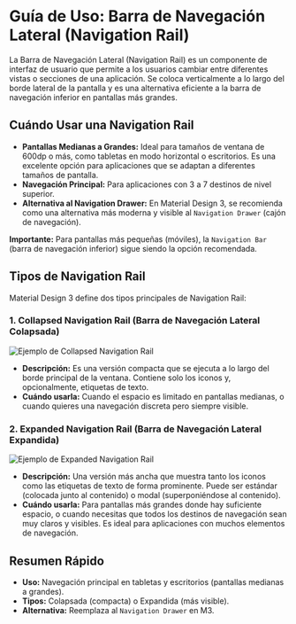 
# Guía de Uso: Barra de Navegación Lateral (Navigation Rail)

La Barra de Navegación Lateral (Navigation Rail) es un componente de interfaz de usuario que permite a los usuarios cambiar entre diferentes vistas o secciones de una aplicación. Se coloca verticalmente a lo largo del borde lateral de la pantalla y es una alternativa eficiente a la barra de navegación inferior en pantallas más grandes.

## Cuándo Usar una Navigation Rail

*   **Pantallas Medianas a Grandes:** Ideal para tamaños de ventana de 600dp o más, como tabletas en modo horizontal o escritorios. Es una excelente opción para aplicaciones que se adaptan a diferentes tamaños de pantalla.
*   **Navegación Principal:** Para aplicaciones con 3 a 7 destinos de nivel superior.
*   **Alternativa al Navigation Drawer:** En Material Design 3, se recomienda como una alternativa más moderna y visible al `Navigation Drawer` (cajón de navegación).

**Importante:** Para pantallas más pequeñas (móviles), la `Navigation Bar` (barra de navegación inferior) sigue siendo la opción recomendada.

## Tipos de Navigation Rail

Material Design 3 define dos tipos principales de Navigation Rail:

### 1. Collapsed Navigation Rail (Barra de Navegación Lateral Colapsada)

![Ejemplo de Collapsed Navigation Rail](https://m3.material.io/assets/images/components/navigation-rail/collapsed-navigation-rail.png)

*   **Descripción:** Es una versión compacta que se ejecuta a lo largo del borde principal de la ventana. Contiene solo los iconos y, opcionalmente, etiquetas de texto.
*   **Cuándo usarla:** Cuando el espacio es limitado en pantallas medianas, o cuando quieres una navegación discreta pero siempre visible.

### 2. Expanded Navigation Rail (Barra de Navegación Lateral Expandida)

![Ejemplo de Expanded Navigation Rail](https://m3.material.io/assets/images/components/navigation-rail/expanded-navigation-rail.png)

*   **Descripción:** Una versión más ancha que muestra tanto los iconos como las etiquetas de texto de forma prominente. Puede ser estándar (colocada junto al contenido) o modal (superponiéndose al contenido).
*   **Cuándo usarla:** Para pantallas más grandes donde hay suficiente espacio, o cuando necesitas que todos los destinos de navegación sean muy claros y visibles. Es ideal para aplicaciones con muchos elementos de navegación.

## Resumen Rápido

*   **Uso:** Navegación principal en tabletas y escritorios (pantallas medianas a grandes).
*   **Tipos:** Colapsada (compacta) o Expandida (más visible).
*   **Alternativa:** Reemplaza al `Navigation Drawer` en M3.
